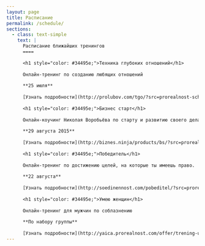```yaml
---
layout: page  
title: Расписание  
permalink: /schedule/
sections:
  - class: text-simple
    text: |
      Расписание ближайших тренингов
      ====
      
      <h1 style="color: #34495e;">Техника глубоких отношений</h1>
      
      Онлайн-тренинг по созданию любящих отношений
      
      **25 июля**
      
      [Узнать подробности](http://prolubov.com/tgo/?src=prorealnost-schedule)
      
      <h1 style="color: #34495e;">Бизнес старт</h1>
      
      Онлайн-коучинг Николая Воробьёва по старту и развитию своего дела
      
      **29 августа 2015**
      
      [Узнать подробности](http://biznes.ninja/products/bs/?src=prorealnost-schedule)
      
      <h1 style="color: #34495e;">Победитель</h1>
      
      Онлайн-тренинг по достижению целей, на которые ты имеешь право.
      
      **22 августа**
      
      [Узнать подробности](http://soedinennost.com/pobeditel/?src=prorealnost-schedule)
      
      <h1 style="color: #34495e;">Умею женщин</h1>
      
      Онлайн-тренинг для мужчин по соблазнению
      
      **По набору группы**
      
      [Узнать подробности](http://yaica.prorealnost.com/offer/trening-umeiu-zhenschin?src=prorealnost-schedule)
---
```


